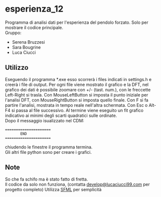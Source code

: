 # esperienza_12
Programma di analisi dati per l'esperienza del pendolo forzato. Solo per mostrare il codice principale.    
Gruppo:
- Serena Bruzzesi  
- Sara Bougrine  
- Luca Ciucci  

## Utilizzo
Eseguendo il programma *.exe esso scorrerà i files indicati in settings.h e creerà i file di output.
Per ogni file viene mostrato il grafico e la DFT, nel grafico dei dati è possibile zoomare con +/- (tast. num.), con le freccette Left-Right si trasla. Con MouseLeftButton si imposta il punto iniziale per l'analisi DFT, con MouseRightButton si imposta quello finale. Con F si fa partire l'analisi, mostrata in tempo reale nell'altra schermata. Con Esc o Alt-F4 si passa al file successivo.
Al termine viene eseguito un fit grafico indicativo ai minimi degli scarti quadratici sulle ordinate.  
Dopo il messaggio isualizzato nel CDM:
```
=====================
       END
=====================
```
chiudendo le finestre il programma termina.  
Gli altri file python sono per creare i grafici.

## Note
So che fa schifo ma è stato fatto di fretta.  
Il codice da solo non funziona, (contatta develop@lucaciucci99.com per progetto completo)
Utilizza [SFML](https://www.sfml-dev.org/) per semplicità
